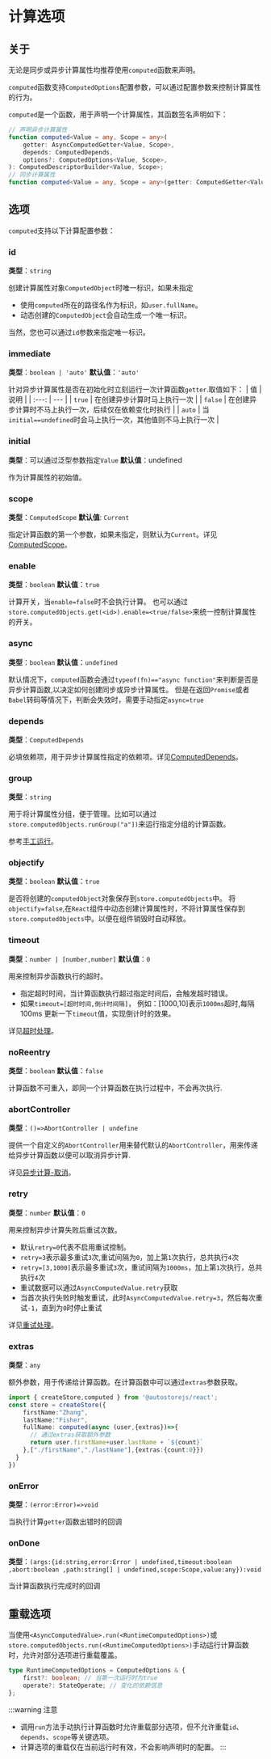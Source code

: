 # 计算选项

## 关于

无论是同步或异步计算属性均推荐使用`computed`函数来声明。

`computed`函数支持`ComputedOptions`配置参数，可以通过配置参数来控制计算属性的行为。

`computed`是一个函数，用于声明一个计算属性，其函数签名声明如下：

```ts
// 声明异步计算属性
function computed<Value = any, Scope = any>(
    getter: AsyncComputedGetter<Value, Scope>,
    depends: ComputedDepends,
    options?: ComputedOptions<Value, Scope>,
): ComputedDescriptorBuilder<Value, Scope>;
// 同步计算属性
function computed<Value = any, Scope = any>(getter: ComputedGetter<Value, Scope>, options?: SyncComputedOptions<Value, Scope>): ComputedDescriptorBuilder<Value, Scope>;
```

## 选项

`computed`支持以下计算配置参数：

### id

**类型**：`string`

创建计算属性对象`ComputedObject`时唯一标识，如果未指定

-   使用`computed`所在的路径名作为标识，如`user.fullName`。
-   动态创建的`ComputedObject`会自动生成一个唯一标识。

当然，您也可以通过`id`参数来指定唯一标识。

### immediate

**类型**：`boolean | 'auto'`
**默认值**：`'auto'`

针对异步计算属性是否在初始化时立刻运行一次计算函数`getter`.取值如下：
| 值 | 说明 |
| :---: | --- |
| `true` | 在创建异步计算时马上执行一次 |
| `false` | 在创建异步计算时不马上执行一次，后续仅在依赖变化时执行 |
| `auto` | 当`initial==undefined`时会马上执行一次，其他值则不马上执行一次 |

### initial

**类型**：可以通过泛型参数指定`Value`
**默认值**：undefined

作为计算属性的初始值。

### scope

**类型**：`ComputedScope`
**默认值**: `Current`

指定计算函数的第一个参数，如果未指定，则默认为`Current`。详见[ComputedScope](./scope.md)。

### enable

**类型**：`boolean`
**默认值**：`true`

计算开关，当`enable=false`时不会执行计算。
也可以通过`store.computedObjects.get(<id>).enable=<true/false>`来统一控制计算属性的开关。

### async

**类型**：`boolean`
**默认值**：`undefined`

默认情况下，`computed`函数会通过`typeof(fn)=="async function"`来判断是否是异步计算函数,以决定如何创建同步或异步计算属性。
但是在返回`Promise`或者`Babel`转码等情况下，判断会失效时，需要手动指定`async=true`

### depends

**类型**：`ComputedDepends`

必填依赖项，用于异步计算属性指定的依赖项。详见[ComputedDepends](./deps.md)。

### group

**类型**：`string`

用于将计算属性分组，便于管理。比如可以通过`store.computedObjects.runGroup("a"])`来运行指定分组的计算函数。

参考[手工运行](./run.md)。

### objectify

**类型**：`boolean`
**默认值**：`true`

是否将创建的`computedObject`对象保存到`store.computedObjects`中。
将`objectify=false`,在`React`组件中动态创建计算属性时，不将计算属性保存到`store.computedObjects`中。以便在组件销毁时自动释放。

### timeout

**类型**：`number | [number,number]`
**默认值**：`0`

用来控制异步函数执行的超时。

-   指定超时时间，当计算函数执行超过指定时间后，会触发超时错误。
-   如果`timeout=[超时时间,倒计时间隔]`， 例如：[1000,10]表示`1000ms`超时,每隔 100ms 更新一下`timeout`值，实现倒计时的效果。

详见[超时处理](./async#超时处理)。

### noReentry

**类型**：`boolean`
**默认值**：`false`

计算函数不可重入，即同一个计算函数在执行过程中，不会再次执行.

### abortController

**类型**：`()=>AbortController | undefine`

提供一个自定义的`AbortController`用来替代默认的`AbortController`，用来传递给异步计算函数以便可以取消异步计算.

详见[异步计算-取消](./async#取消)。

### retry

**类型**：`number`
**默认值**：`0`

用来控制异步计算失败后重试次数。

-   默认`retry=0`代表不启用重试控制。
-   `retry=3`表示最多重试`3`次,重试间隔为`0`，加上第`1`次执行，总共执行`4`次
-   `retry=[3,1000]`表示最多重试`3`次，重试间隔为`1000ms`，加上第`1`次执行，总共执行`4`次
-   重试数据可以通过`AsyncComputedValue.retry`获取
-   当首次执行失败时触发重试，此时`AsyncComputedValue.retry=3`，然后每次重试`-1`，直到为`0`时停止重试

详见[重试处理](./async#重试)。

### extras

**类型**：`any`

额外参数，用于传递给计算函数。在计算函数中可以通过`extras`参数获取。

```ts
import { createStore,computed } from '@autostorejs/react';
const store = createStore({
    firstName:"Zhang",
    lastName:"Fisher",
    fullName: computed(async (user,{extras})=>{
      // 通过extras获取额外参数
      return user.firstName+user.lastName + `${count}`
    },["./firstName","./lastName"],{extras:{count:0}})
  }
})
```

### onError

**类型**：`(error:Error)=>void`

当执行计算`getter`函数出错时的回调

### onDone

**类型**：`(args:{id:string,error:Error | undefined,timeout:boolean ,abort:boolean ,path:string[] | undefined,scope:Scope,value:any}):void`

当计算函数执行完成时的回调

## 重载选项

当使用`<AsyncComputedValue>.run(<RuntimeComputedOptions>)`或`store.computedObjects.run(<RuntimeComputedOptions>)`手动运行计算函数时，允许对部分选项进行重载覆盖。

```ts
type RuntimeComputedOptions = ComputedOptions & {
    first?: boolean; // 当第一次运行时为true
    operate?: StateOperate; // 变化的依赖信息
};
```

:::warning 注意

-   调用`run`方法手动执行计算函数时允许重载部分选项，但不允许重载`id`、`depends`、`scope`等关键选项。
-   计算选项的重载仅在当前运行时有效，不会影响声明时的配置。
    :::
